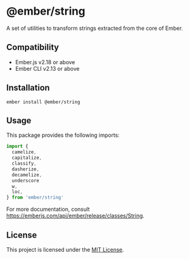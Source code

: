 @ember/string 
==============================================================================

A set of utilities to transform strings extracted from the core of Ember.


Compatibility
------------------------------------------------------------------------------

* Ember.js v2.18 or above
* Ember CLI v2.13 or above


Installation
------------------------------------------------------------------------------

```
ember install @ember/string
```


Usage
------------------------------------------------------------------------------

This package provides the following imports:

```javascript
import {
  camelize,
  capitalize,
  classify,
  dasherize,
  decamelize,
  underscore
  w,
  loc,
} from 'ember/string'
```

For more documentation, consult https://emberjs.com/api/ember/release/classes/String.

License
------------------------------------------------------------------------------

This project is licensed under the [MIT License](LICENSE.md).
